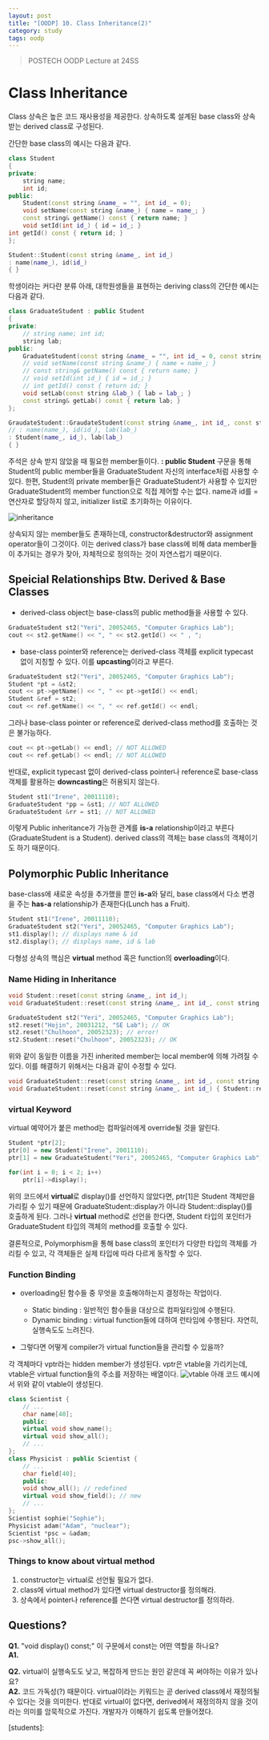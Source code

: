 ```yaml
---
layout: post
title: "[OODP] 10. Class Inheritance(2)"
category: study
tags: oodp
---
```


> POSTECH OODP Lecture at 24SS

# Class Inheritance

Class 상속은 높은 코드 재사용성을 제공한다.
상속하도록 설계된 base class와 상속 받는 derived class로 구성된다.
<!--more-->
간단한 base class의 예시는 다음과 같다.

```c++
class Student
{
private:
    string name;
    int id;
public:
    Student(const string &name_ = "", int id_ = 0);
    void setName(const string &name_) { name = name_; }
    const string& getName() const { return name; }
    void setId(int id_) { id = id_; }
int getId() const { return id; }
};

Student::Student(const string &name_, int id_)
: name(name_), id(id_)
{ }
```

학생이라는 커다란 분류 아래, 대학원생들을 표현하는 deriving class의 간단한 예시는 다음과 같다.

```c++
class GraduateStudent : public Student
{
private:
    // string name; int id;
    string lab;
public:
    GraduateStudent(const string &name_ = "", int id_ = 0, const string &lab_ = "");
    // void setName(const string &name_) { name = name_; }
    // const string& getName() const { return name; }
    // void setId(int id_) { id = id_; }
    // int getId() const { return id; }
    void setLab(const string &lab_) { lab = lab_; }
    const string& getLab() const { return lab; }
};

GraudateStudent::GraudateStudent(const string &name_, int id_, const string &lab_)
// : name(name_), id(id_), lab(lab_)
: Student(name_, id_), lab(lab_)
{ }
```
주석은 상속 받지 않았을 때 필요한 member들이다.
**: public Student** 구문을 통해 Student의 public member들을 GraduateStudent 자신의 interface처럼 사용할 수 있다. 한편, Student의 private member들은 GraduateStudent가 사용할 수 있지만 GraduateStudent의 member function으로 직접 제어할 수는 없다. name과 id를 = 연산자로 할당하지 않고, initializer list로 초기화하는 이유이다.

![inheritance](/assets/img/2024-04-22/inheritance.png)

상속되지 않는 member들도 존재하는데, constructor&destructor와 assignment operator들이 그것이다. 이는 derived class가 base class에 비해 data member들이 추가되는 경우가 잦아, 자체적으로 정의하는 것이 자연스럽기 때문이다.

## Speicial Relationships Btw. Derived & Base Classes

* derived-class object는 base-class의 public method들을 사용할 수 있다.

```c++
GraduateStudent st2("Yeri", 20052465, "Computer Graphics Lab");
cout << st2.getName() << ", " << st2.getId() << " , ";
```

* base-class pointer와 reference는 derived-class 객체를 explicit typecast 없이 지칭할 수 있다. 이를 **upcasting**이라고 부른다.

```c++
GraduateStudent st2("Yeri", 20052465, "Computer Graphics Lab");
Student *pt = &st2;
cout << pt->getName() << ", " << pt->getId() << endl;
Student &ref = st2;
cout << ref.getName() << ", " << ref.getId() << endl;
```
그러나 base-class pointer or reference로 derived-class method를 호출하는 것은 불가능하다.
```c++
cout << pt->getLab() << endl; // NOT ALLOWED
cout << ref.getLab() << endl; // NOT ALLOWED
```
반대로, explicit typecast 없이 derived-class pointer나 reference로 base-class 객체를 활용하는 **downcasting**은 허용되지 않는다.
```c++
Student st1("Irene", 20011110);
GraduateStudent *pp = &st1; // NOT ALLOWED
GraduateStudent &rr = st1; // NOT ALLOWED
```

이렇게 Public inheritance가 가능한 관계를 **is-a** relationship이라고 부른다(GraduateStudent is a Student).
derived class의 객체는 base class의 객체이기도 하기 때문이다.

## Polymorphic Public Inheritance

base-class에 새로운 속성을 추가했을 뿐인 **is-a**와 달리, base class에서 다소 변경을 주는 **has-a** relationship가 존재한다(Lunch has a Fruit).
```c++
Student st1("Irene", 20011110);
GraduateStudent st2("Yeri", 20052465, "Computer Graphics Lab");
st1.display(); // displays name & id
st2.display(); // displays name, id & lab
```
다형성 상속의 핵심은 **virtual** method 혹은 function의 **overloading**이다.

### Name Hiding in Inheritance

```c++
void Student::reset(const string &name_, int id_);
void GraduateStudent::reset(const string &name_, int id_, const string &lab_);

GraduateStudent st2("Yeri", 20052465, "Computer Graphics Lab");
st2.reset("Hojin", 20031212, "SE Lab"); // OK 
st2.reset("Chulhoon", 20052323); // error!
st2.Student::reset("Chulhoon", 20052323); // OK
```
위와 같이 동일한 이름을 가진 inherited member는 local member에 의해 가려질 수 있다. 이를 해결하기 위해서는 다음과 같이 수정할 수 있다.
```c++
void GraduateStudent::reset(const string &name_, int id_, const string &lab_ = “”)
void GraduateStudent::reset(const string &name_, int id_) { Student::reset(name_, id_); }
```

### virtual Keyword
virtual 예약어가 붙은 method는 컴파일러에게 override될 것을 알린다.
```c++
Student *ptr[2];
ptr[0] = new Student("Irene", 2001110);
ptr[1] = new GraduateStudent("Yeri", 20052465, "Computer Graphics Lab");

for(int i = 0; i < 2; i++)
    ptr[i]->display();
```
위의 코드에서 **virtual**로 display()를 선언하지 않았다면, ptr[1]은 Student 객체만을 가리킬 수 있기 때문에 GraduateStudent::display가 아니라 Student::display()를 호출하게 된다.
그러나 **virtual** method로 선언을 한다면, Student 타입의 포인터가 GraduateStudent 타입의 객체의 method를 호출할 수 있다.

결론적으로, Polymorphism을 통해 base class의 포인터가 다양한 타입의 객체를 가리킬 수 있고, 각 객체들은 실제 타입에 따라 다르게 동작할 수 있다.

### Function Binding
* overloading된 함수들 중 무엇을 호출해야하는지 결정하는 작업이다.
    - Static binding : 일반적인 함수들을 대상으로 컴파일타임에 수행된다.
    - Dynamic binding : virtual function들에 대하여 런타임에 수행된다. 자연히, 실행속도도 느려진다.

* 그렇다면 어떻게 compiler가 virtual function들을 관리할 수 있을까?

각 객체마다 vptr라는 hidden member가 생성된다. vptr은 vtable을 가리키는데, vtable은 virtual function들의 주소를 저장하는 배열이다.
![vtable](/assets/img/2024-04-22/vtable.png)
아래 코드 예시에서 위와 같이 vtable이 생성된다.
```c++
class Scientist {
    // ...
    char name[40];
    public:
    virtual void show_name();
    virtual void show_all();
    // ...
};
class Physicist : public Scientist {
    // ...
    char field[40];
    public:
    void show_all(); // redefined
    virtual void show_field(); // new
    // ...
};
Scientist sophie("Sophie");
Physicist adam("Adam", "nuclear");
Scientist *psc = &adam;
psc->show_all();
```

### Things to know about virtual method

1. constructor는 virtual로 선언될 필요가 없다.
1. class에 virtual method가 있다면 virtual destructor를 정의해라.
2. 상속에서 pointer나 reference를 쓴다면 virtual destructor를 정의하라.


## Questions?
**Q1.** "void display() const;" 이 구문에서 const는 어떤 역할을 하나요?    <br>
**A1.** 

**Q2.** virtual이 실행속도도 낮고, 복잡하게 만드는 원인 같은데 꼭 써야하는 이유가 있나요?     <br>
**A2.** 코드 가독성(?) 때문이다. virtual이라는 키워드는 곧 derived class에서 재정의될 수 있다는 것을 의미한다. 반대로 virtual이 없다면, derived에서 재정의하지 않을 것이라는 의미를 암묵적으로 가진다. 개발자가 이해하기 쉽도록 만들어졌다.


<!-- Links -->
[students]: 